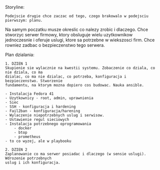 Storyline:

	Podejscie drugie chce zaczac od tego, czego brakowalo w podejsciu pierwszym: planu.
Na samym poczatku musze okreslic co nalezy zrobic i dlaczego. Chce stworzyc serwer firmowy,
ktory obsluguje wielu uzytkownikow jednoczesnie i oferuje uslugi, ktore sa potrzebne w wiekszosci firm.
Chce rowniez zadbac o bezpieczenstwo tego serwera.

Plan dzialania:

	1. DZIEN 1
	Skupienie sie wylacznie na kwestii systemu. Zobaczenie co dziala, co nie dziala, co ma 
	dzialac, co ma nie dzialac, co potrzeba, konfiguracja i bezpieczenstwo. Stworzenie
	fundamentu, na ktorym mozna dopiero cos budowac. Nauka ansible.
	
	- Instalacja Fedora 41
	- Uzytkownicy - root, admin, uprawnienia
	- Siec
	- SSH - konfiguracja i hardening
	- Fail2ban - konfiguracja/harening
	- Wylaczenie niepotrzebnych uslug i serwisow.
	- Ustawienie regul sieciowych
	- Instalacja potrzebnego oprogramowania
		- docker
		- btop
		- prometheus
	- to co wyzej, ale w playbooku

	2. DZIEN 2
	Zaplanowanie co ma serwer posiadac i dlaczego (w sensie uslugi). Wdrozenie potrzebnych
	uslug i ich konfiguracja.
